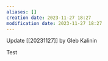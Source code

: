 ```yaml
---
aliases: []
creation date: 2023-11-27 18:27 
modification date: 2023-11-27 18:27 
---
```

Update [[20231127]] by Gleb Kalinin

Test